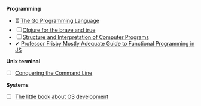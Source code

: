 **Programming**

- ⏳ [The Go Programming Language](http://www.gopl.io/)
- ☐ [Clojure for the brave and true](http://www.braveclojure.com/clojure-for-the-brave-and-true/)
- ☐ [Structure and Interpretation of Computer Programs](http://sarabander.github.io/sicp/)
- ✔ [Professor Frisby Mostly Adequate Guide to Functional Programming in JS](https://github.com/MostlyAdequate/mostly-adequate-guide)
  
**Unix terminal**

- ☐ [Conquering the Command Line](http://conqueringthecommandline.com/book/)

**Systems**

- ☐ [The little book about OS development](http://littleosbook.github.io/)
